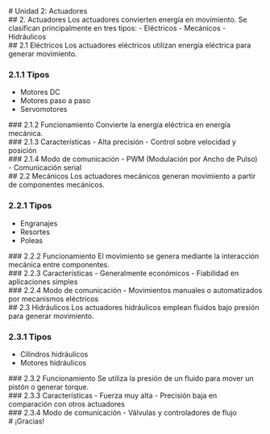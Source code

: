 <!-- Título de la Presentación -->
<section>
# Unidad 2: Actuadores
</section>

<section>
## 2. Actuadores
Los actuadores convierten energía en movimiento. Se clasifican principalmente en tres tipos:
- Eléctricos
- Mecánicos
- Hidráulicos
</section>

<section>
## 2.1 Eléctricos
Los actuadores eléctricos utilizan energía eléctrica para generar movimiento.

### 2.1.1 Tipos
- Motores DC
- Motores paso a paso
- Servomotores
</section>

<section>
### 2.1.2 Funcionamiento
Convierte la energía eléctrica en energía mecánica.
</section>

<section>
### 2.1.3 Características
- Alta precisión
- Control sobre velocidad y posición
</section>

<section>
### 2.1.4 Modo de comunicación
- PWM (Modulación por Ancho de Pulso)
- Comunicación serial
</section>

<section>
## 2.2 Mecánicos
Los actuadores mecánicos generan movimiento a partir de componentes mecánicos.

### 2.2.1 Tipos
- Engranajes
- Resortes
- Poleas
</section>

<section>
### 2.2.2 Funcionamiento
El movimiento se genera mediante la interacción mecánica entre componentes.
</section>

<section>
### 2.2.3 Características
- Generalmente económicos
- Fiabilidad en aplicaciones simples
</section>

<section>
### 2.2.4 Modo de comunicación
- Movimientos manuales o automatizados por mecanismos eléctricos
</section>

<section>
## 2.3 Hidráulicos
Los actuadores hidráulicos emplean fluidos bajo presión para generar movimiento.

### 2.3.1 Tipos
- Cilindros hidráulicos
- Motores hidráulicos
</section>

<section>
### 2.3.2 Funcionamiento
Se utiliza la presión de un fluido para mover un pistón o generar torque.
</section>

<section>
### 2.3.3 Características
- Fuerza muy alta
- Precisión baja en comparación con otros actuadores
</section>

<section>
### 2.3.4 Modo de comunicación
- Válvulas y controladores de flujo
</section>

<section>
<!-- Fin de la presentación -->
# ¡Gracias!
</section>
